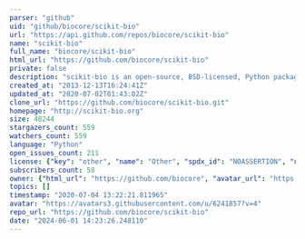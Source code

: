 ```yaml
---
parser: "github"
uid: "github/biocore/scikit-bio"
url: "https://api.github.com/repos/biocore/scikit-bio"
name: "scikit-bio"
full_name: "biocore/scikit-bio"
html_url: "https://github.com/biocore/scikit-bio"
private: false
description: "scikit-bio is an open-source, BSD-licensed, Python package providing data structures, algorithms, and educational resources for bioinformatics."
created_at: "2013-12-13T16:24:41Z"
updated_at: "2020-07-02T01:43:02Z"
clone_url: "https://github.com/biocore/scikit-bio.git"
homepage: "http://scikit-bio.org"
size: 48244
stargazers_count: 559
watchers_count: 559
language: "Python"
open_issues_count: 211
license: {"key": "other", "name": "Other", "spdx_id": "NOASSERTION", "url": null, "node_id": "MDc6TGljZW5zZTA="}
subscribers_count: 58
owner: {"html_url": "https://github.com/biocore", "avatar_url": "https://avatars3.githubusercontent.com/u/6241857?v=4", "login": "biocore", "type": "Organization"}
topics: []
timestamp: "2020-07-04 13:22:21.811965"
avatar: "https://avatars3.githubusercontent.com/u/6241857?v=4"
repo_url: "https://github.com/biocore/scikit-bio"
date: "2024-06-01 14:23:26.248110"
---
```

